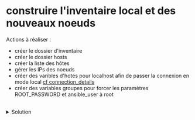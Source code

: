 # construire l'inventaire local et des nouveaux noeuds

Actions à réaliser :
- créer le dossier d'inventaire
- créer le dossier hosts
- créer la liste des hôtes
- gérer les IPs des noeuds
- créer des varibles d'hotes pour localhost afin de passer la connexion en mode local [cf connection_details](https://docs.ansible.com/ansible/latest/inventory_guide/connection_details.html)
- créer des variables groupes pour forcer les paramètres ROOT_PASSWORD et ansible_user à root

<br>

<details>

<summary>Solution</summary>

## Gestion inventaire
Créer le dossier d'inventaire
```plain
mkdir -p inventory
```{{exec}}

Créer le dossier pour les hôtes
```plain
mkdir -p inventory/hosts
```{{exec}}

Créer le fichier d'inventaire
```plain
touch inventory/hosts/inventory.yml
```{{exec}}

Utiliser l'éditeur pour générer le fichier d'inventaire inventory/hosts/inventory.yml
```plain
all:
  children:
    local:
      hosts:
        localhost:
    nodes:
      hosts:
        node01:
        node02:
        node03:

```

## Gestion des hôtes
Créer le fichier de variables hôtes pour gérer la machine locale
```plain
mkdir -p inventory/host_vars
```{{exec}}
```plain
touch inventory/host_vars/localhost.yml
```{{exec}}

Utiliser l'éditeur pour générer le fichier de variables hôtes pour gérer la machine locale inventory/hosts/inventory.yml
```plain
ansible_connection: local

```

Créer les fichiers hôtes pour gérer chaque noeud (remplacer <n> par chaque numéro de noeud)
```plain
touch inventory/host_vars/node0<n>.yml
```{{exec}}

Utiliser l'éditeur pour générer le fichier de variables hôtes pour gérer la machine locale inventory/hosts/inventory.yml
```plain
ansible_host: 10.1.0.<n>

```

## Gestion group vars
Créer le fichier de variables groupe pour gérer la connexion aux noeuds
```plain
mkdir -p inventory/group_vars/nodes
```{{exec}}
```plain
touch inventory/group_vars/nodes/all.yml
```{{exec}}

Utiliser l'éditeur pour gérer la connexion aux noeuds via inventory/group_vars/nodes/all.yml
```plain
ansible_user: root
root_password: ubuntu
ip_net: "10.1.0.0/16"
docker_image: "takeyamajp/ubuntu-sshd"

```

